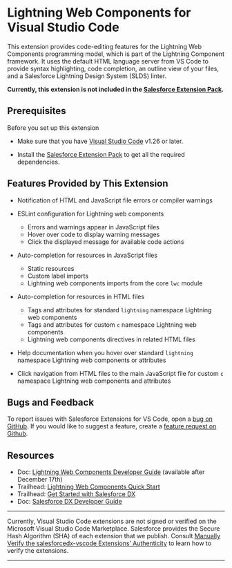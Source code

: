 # Lightning Web Components for Visual Studio Code

This extension provides code-editing features for the Lightning Web Components programming model, which is part of the Lightning Component framework. It uses the default HTML language server from VS Code to provide syntax highlighting, code completion, an outline view of your files, and a Salesforce Lightning Design System (SLDS) linter.

**Currently, this extension is not included in the [Salesforce Extension Pack](https://marketplace.visualstudio.com/items?itemName=salesforce.salesforcedx-vscode).**

## Prerequisites

Before you set up this extension

- Make sure that you have [Visual Studio Code](https://code.visualstudio.com/download) v1.26 or later.

- Install the [Salesforce Extension Pack](https://marketplace.visualstudio.com/items?itemName=salesforce.salesforcedx-vscode) to get all the required dependencies.

## Features Provided by This Extension

- Notification of HTML and JavaScript file errors or compiler warnings

- ESLint configuration for Lightning web components

  - Errors and warnings appear in JavaScript files
  - Hover over code to display warning messages
  - Click the displayed message for available code actions

- Auto-completion for resources in JavaScript files

  - Static resources
  - Custom label imports
  - Lightning web components imports from the core `lwc` module

- Auto-completion for resources in HTML files

  - Tags and attributes for standard `lightning` namespace Lightning web components
  - Tags and attributes for custom `c` namespace Lightning web components
  - Lightning web components directives in related HTML files

- Help documentation when you hover over standard `lightning` namespace Lightning web components or attributes

- Click navigation from HTML files to the main JavaScript file for custom `c` namespace Lightning web components and attributes

## Bugs and Feedback

To report issues with Salesforce Extensions for VS Code, open a [bug on GitHub](https://github.com/forcedotcom/salesforcedx-vscode/issues/new?template=Bug_report.md). If you would like to suggest a feature, create a [feature request on Github](https://github.com/forcedotcom/salesforcedx-vscode/issues/new?template=Feature_request.md).

## Resources

- Doc: [Lightning Web Components Developer Guide](https://developer.salesforce.com/docs/component-library/documentation/lwc) (available after December 17th)
- Trailhead: [Lightning Web Components Quick Start](https://trailhead.salesforce.com/content/learn/projects/quick-start-lightning-web-components/)
- Trailhead: [Get Started with Salesforce DX](https://trailhead.salesforce.com/trails/sfdx_get_started)
- Doc: [Salesforce DX Developer Guide](https://developer.salesforce.com/docs/atlas.en-us.sfdx_dev.meta/sfdx_dev)

---

Currently, Visual Studio Code extensions are not signed or verified on the Microsoft Visual Studio Code Marketplace. Salesforce provides the Secure Hash Algorithm (SHA) of each extension that we publish. Consult [Manually Verify the salesforcedx-vscode Extensions’ Authenticity](https://developer.salesforce.com/media/vscode/SHA256.md) to learn how to verify the extensions.

---
